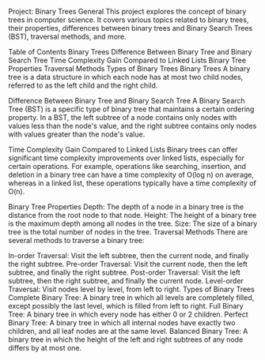 Project: Binary Trees
General
This project explores the concept of binary trees in computer science. It covers various topics related to binary trees, their properties, differences between binary trees and Binary Search Trees (BST), traversal methods, and more.

Table of Contents
Binary Trees
Difference Between Binary Tree and Binary Search Tree
Time Complexity Gain Compared to Linked Lists
Binary Tree Properties
Traversal Methods
Types of Binary Trees
Binary Trees
A binary tree is a data structure in which each node has at most two child nodes, referred to as the left child and the right child.

Difference Between Binary Tree and Binary Search Tree
A Binary Search Tree (BST) is a specific type of binary tree that maintains a certain ordering property. In a BST, the left subtree of a node contains only nodes with values less than the node's value, and the right subtree contains only nodes with values greater than the node's value.

Time Complexity Gain Compared to Linked Lists
Binary trees can offer significant time complexity improvements over linked lists, especially for certain operations. For example, operations like searching, insertion, and deletion in a binary tree can have a time complexity of O(log n) on average, whereas in a linked list, these operations typically have a time complexity of O(n).

Binary Tree Properties
Depth: The depth of a node in a binary tree is the distance from the root node to that node.
Height: The height of a binary tree is the maximum depth among all nodes in the tree.
Size: The size of a binary tree is the total number of nodes in the tree.
Traversal Methods
There are several methods to traverse a binary tree:

In-order Traversal: Visit the left subtree, then the current node, and finally the right subtree.
Pre-order Traversal: Visit the current node, then the left subtree, and finally the right subtree.
Post-order Traversal: Visit the left subtree, then the right subtree, and finally the current node.
Level-order Traversal: Visit nodes level by level, from left to right.
Types of Binary Trees
Complete Binary Tree: A binary tree in which all levels are completely filled, except possibly the last level, which is filled from left to right.
Full Binary Tree: A binary tree in which every node has either 0 or 2 children.
Perfect Binary Tree: A binary tree in which all internal nodes have exactly two children, and all leaf nodes are at the same level.
Balanced Binary Tree: A binary tree in which the height of the left and right subtrees of any node differs by at most one.
